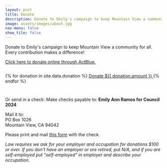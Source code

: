 ```yaml
---
layout: post
title: Donate
description: Donate to Emily's campaign to keep Mountain View a community for all. Every contribution makes a difference!
image: assets/images/about.jpg
nav-menu: false
show_tile: false
---
```


Donate to Emily's campaign to keep Mountain View a community for all. Every contribution makes a difference!  
  
[Click here to donate online through ActBlue.](https://secure.actblue.com/donate/emilyannramos)

<div style="display: flex; gap: 1rem; padding-block-end:1em;">

{% for donation in site.data.donation %}
    <a href="https://secure.actblue.com/donate/emilyannramos?amount={{ donation.amount }}" class="button">
        Donate ${{ donation.amount }}
    </a>
{% endfor %}

</div>

Or send in a check: Make checks payable to: **Emily Ann Ramos for Council 2024**  
  
Mail it to:  
PO Box 1026  
Mountain View, CA 94042  
  
Please print and mail [this form](PrintableDonationForm.pdf) with the check.  
  
*Law requires we ask for your employer and occupation for donations $100 or over. If you don't have an employer or are retired, put N/A, and if you are self-employed put "self-employed" in employer and describe your occupation.*  